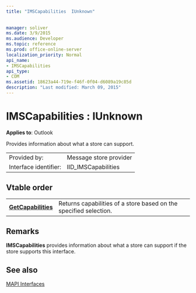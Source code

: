 ```yaml
---
title: "IMSCapabilities  IUnknown"
 
 
manager: soliver
ms.date: 3/9/2015
ms.audience: Developer
ms.topic: reference
ms.prod: office-online-server
localization_priority: Normal
api_name:
- IMSCapabilities
api_type:
- COM
ms.assetid: 18623a44-719e-f46f-0f04-d6089a19c85d
description: "Last modified: March 09, 2015"
---
```


# IMSCapabilities : IUnknown

  
  
**Applies to**: Outlook 
  
Provides information about what a store can support.
  
|||
|:-----|:-----|
|Provided by:  <br/> |Message store provider  <br/> |
|Interface identifier:  <br/> |IID_IMSCapabilities  <br/> |
   
## Vtable order

|||
|:-----|:-----|
|**[GetCapabilities](imscapabilities-getcapabilities.md)** <br/> |Returns capabilities of a store based on the specified selection.  <br/> |
   
## Remarks

 **IMSCapabilities** provides information about what a store can support if the store supports this interface. 
  
## See also



[MAPI Interfaces](mapi-interfaces.md)

